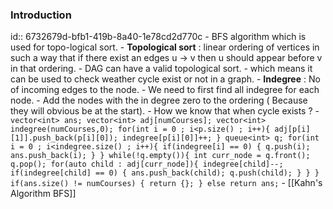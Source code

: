 ### Introduction
id:: 6732679d-bfb1-419b-8a40-1e78cd2d770c
	- BFS algorithm which is used for topo-logical sort.
	- __Topological sort__ : linear ordering of vertices in such a way that if there exist an edges u -> v then u should appear before v in that ordering.
	- DAG can have a valid topological sort.
		- which means it can be used to check weather cycle exist or not in a graph.
	- __Indegree__ : No of incoming edges to the node.
	- We need to first find all indegree for each node.
	- Add the nodes with the in degree zero to the ordering ( Because they will obvious be at the start).
	- How we know that when cycle exists ?
	- ```
	   vector<int> ans;
	          vector<int> adj[numCourses];
	          vector<int> indegree(numCourses,0);
	          for(int i = 0 ; i<p.size() ; i++){
	              adj[p[i][1]].push_back(p[i][0]);
	              indegree[p[i][0]]++;
	          }
	          queue<int> q;
	          for(int i = 0 ; i<indegree.size() ; i++){
	              if(indegree[i] == 0) {
	                  q.push(i);
	                  ans.push_back(i);
	              }
	          }
	          while(!q.empty()){
	              int curr_node = q.front();
	              q.pop();
	              for(auto child : adj[curr_node]){
	                  indegree[child]--;
	                  if(indegree[child] == 0) {
	                      ans.push_back(child);
	                      q.push(child);
	                  }
	              }
	          }
	          if(ans.size() != numCourses) {
	              return {};
	          }
	          else return ans;
	  ```
	- [[Kahn's Algorithm BFS]]